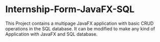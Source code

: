 # Internship-Form-JavaFX-SQL
This Project contains a multipage JavaFX application with basic CRUD operations in the SQL database.
It can be modified to make any kind of Application with JavaFX and SQL database.
